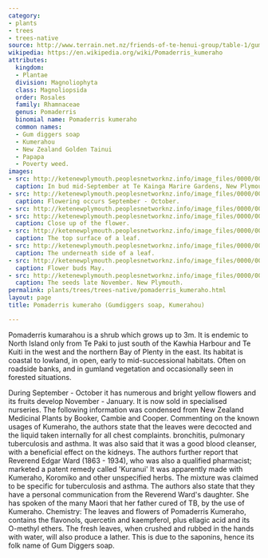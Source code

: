 ```yaml
---
category:
- plants
- trees
- trees-native
source: http://www.terrain.net.nz/friends-of-te-henui-group/table-1/gumdiggers-soap.html
wikipedia: https://en.wikipedia.org/wiki/Pomaderris_kumeraho
attributes:
  kingdom:
  - Plantae
  division: Magnoliophyta
  class: Magnoliopsida
  order: Rosales
  family: Rhamnaceae
  genus: Pomaderris
  binomial name: Pomaderris kumeraho
  common names:
  - Gum diggers soap
  - Kumerahou
  - New Zealand Golden Tainui
  - Papapa
  - Poverty weed.
images:
- src: http://ketenewplymouth.peoplesnetworknz.info/image_files/0000/0007/9933/Pomaderris_kumeraho__Gumdiggers_soap__Kumerahou_.JPG
  caption: In bud mid-September at Te Kainga Marire Gardens, New Plymouth.
- src: http://ketenewplymouth.peoplesnetworknz.info/image_files/0000/0006/2474/Pomaderris_kumeraho__Gumdiggers_soap__Kumerahou__Golden_tainui-004.JPG
  caption: Flowering occurs September - October.
- src: http://ketenewplymouth.peoplesnetworknz.info/image_files/0000/0006/2484/Pomaderris_kumeraho__Gumdiggers_soap__Kumerahou__Golden_tainui-011.JPG
- src: http://ketenewplymouth.peoplesnetworknz.info/image_files/0000/0006/2464/Pomaderris_kumeraho__Gumdiggers_soap__Kumerahou__Golden_tainui-001.JPG
  caption: Close up of the flower.
- src: http://ketenewplymouth.peoplesnetworknz.info/image_files/0000/0007/5729/Pomaderris_kumeraho-002.JPG
  caption: The top surface of a leaf.
- src: http://ketenewplymouth.peoplesnetworknz.info/image_files/0000/0007/5734/Pomaderris_kumeraho-003.JPG
  caption: The underneath side of a leaf.
- src: http://ketenewplymouth.peoplesnetworknz.info/image_files/0000/0007/5724/Pomaderris_kumeraho-001.JPG
  caption: Flower buds May.
- src: http://ketenewplymouth.peoplesnetworknz.info/image_files/0000/0004/4314/Kumerahou___Pomaderris_kumerahou-002.JPG
  caption: The seeds late November. New Plymouth.
permalink: plants/trees/trees-native/pomaderris_kumeraho.html
layout: page
title: Pomaderris kumeraho (Gumdiggers soap, Kumerahou)

---
```

Pomaderris kumarahou is a shrub which grows up to 3m. It is endemic to North Island only from Te Paki to just south of the Kawhia Harbour and Te Kuiti in the west and the northern Bay of Plenty in the east. Its habitat is coastal to lowland, in open, early to mid-successional habitats. Often on roadside banks, and in gumland vegetation and occasionally seen in forested situations.

During September - October it has numerous and bright yellow flowers and its fruits develop November - January.
It is now sold in specialised nurseries.
The following information was condensed from New Zealand Medicinal Plants by Booker, Cambie and Cooper. Commenting on the known usages of Kumeraho, the authors state that the leaves were decocted and the liquid taken internally for all chest complaints. bronchitis, pulmonary tuberculosis and asthma. It was also said that it was a good blood cleanser, with a beneficial effect on the kidneys. The authors further report that Reverend Edgar Ward (1863 - 1934), who was also a qualified pharmacist; marketed a patent remedy called 'Kuranui' It was apparently made with Kumeraho, Koromiko and other unspecified herbs. The mixture was claimed to be specific for tuberculosis and asthma. The authors also state that they have a personal communication from the Reverend Ward's daughter. She has spoken of the many Maori that her father cured of TB, by the use of Kumeraho.
Chemistry: The leaves and flowers of Pomaderris Kumeraho, contains the flavonols, quercetin and kaempferol, plus ellagic acid and its O-methyl ethers. The fresh leaves, when crushed and rubbed in the hands with water, will also produce a lather. This is due to the saponins, hence its folk name of Gum Diggers soap.
